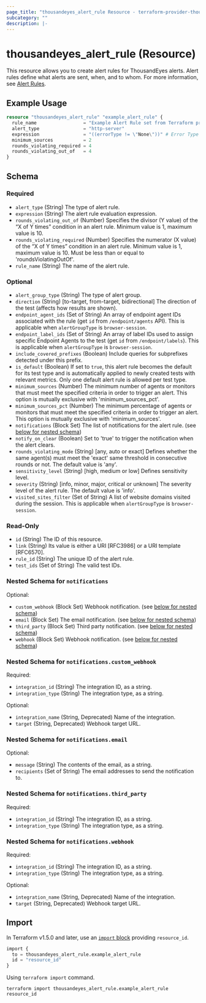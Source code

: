 ```yaml
---
page_title: "thousandeyes_alert_rule Resource - terraform-provider-thousandeyes"
subcategory: ""
description: |-
---
```


# thousandeyes_alert_rule (Resource)

This resource allows you to create alert rules for ThousandEyes alerts. Alert rules define what alerts are sent, when, and to whom. For more information, see [Alert Rules](https://docs.thousandeyes.com/product-documentation/alerts#rule-configuration).

## Example Usage

```terraform
resource "thousandeyes_alert_rule" "example_alert_rule" {
  rule_name                 = "Example Alert Rule set from Terraform provider"
  alert_type                = "http-server"
  expression                = "((errorType != \"None\"))" # Error Type is ANY
  minimum_sources           = 2
  rounds_violating_required = 4
  rounds_violating_out_of   = 4
}
```

<!-- schema generated by tfplugindocs -->
## Schema

### Required

- `alert_type` (String) The type of alert rule.
- `expression` (String) The alert rule evaluation expression.
- `rounds_violating_out_of` (Number) Specifies the divisor (Y value) of the “X of Y times” condition in an alert rule.  Minimum value is 1, maximum value is 10.
- `rounds_violating_required` (Number) Specifies the numerator (X value) of the “X of Y times” condition in an alert rule.  Minimum value is 1, maximum value is 10. Must be less than or equal to 'roundsViolatingOutOf'.
- `rule_name` (String) The name of the alert rule.

### Optional

- `alert_group_type` (String) The type of alert group.
- `direction` (String) [to-target, from-target, bidirectional] The direction of the test (affects how results are shown).
- `endpoint_agent_ids` (Set of String) An array of endpoint agent IDs associated with the rule (get `id` from `/endpoint/agents` API). This is applicable when `alertGroupType` is `browser-session`.
- `endpoint_label_ids` (Set of String) An array of label IDs used to assign specific Endpoint Agents to the test (get `id` from `/endpoint/labels`). This is applicable when `alertGroupType` is `browser-session`.
- `include_covered_prefixes` (Boolean) Include queries for subprefixes detected under this prefix.
- `is_default` (Boolean) If set to `true`, this alert rule becomes the default for its test type and is automatically applied to newly created tests with relevant metrics. Only one default alert rule is allowed per test type.
- `minimum_sources` (Number) The minimum number of agents or monitors that must meet the specified criteria in order to trigger an alert. This option is mutually exclusive with 'minimum_sources_pct'.
- `minimum_sources_pct` (Number) The minimum percentage of agents or monitors that must meet the specified criteria in order to trigger an alert. This option is mutually exclusive with 'minimum_sources'.
- `notifications` (Block Set) The list of notifications for the alert rule. (see [below for nested schema](#nestedblock--notifications))
- `notify_on_clear` (Boolean) Set to 'true' to trigger the notification when the alert clears.
- `rounds_violating_mode` (String) [any, auto or exact] Defines whether the same agent(s) must meet the 'exact' same threshold in consecutive rounds or not. The default value is 'any'.
- `sensitivity_level` (String) [high, medium or low] Defines sensitivity level.
- `severity` (String) [info, minor, major, critical or unknown] The severity level of the alert rule. The default value is 'info'.
- `visited_sites_filter` (Set of String) A list of website domains visited during the session. This is applicable when `alertGroupType` is `browser-session`.

### Read-Only

- `id` (String) The ID of this resource.
- `link` (String) Its value is either a URI [RFC3986] or a URI template [RFC6570].
- `rule_id` (String) The unique ID of the alert rule.
- `test_ids` (Set of String) The valid test IDs.

<a id="nestedblock--notifications"></a>
### Nested Schema for `notifications`

Optional:

- `custom_webhook` (Block Set) Webhook notification. (see [below for nested schema](#nestedblock--notifications--custom_webhook))
- `email` (Block Set) The email notification. (see [below for nested schema](#nestedblock--notifications--email))
- `third_party` (Block Set) Third party notification. (see [below for nested schema](#nestedblock--notifications--third_party))
- `webhook` (Block Set) Webhook notification. (see [below for nested schema](#nestedblock--notifications--webhook))

<a id="nestedblock--notifications--custom_webhook"></a>
### Nested Schema for `notifications.custom_webhook`

Required:

- `integration_id` (String) The integration ID, as a string.
- `integration_type` (String) The integration type, as a string.

Optional:

- `integration_name` (String, Deprecated) Name of the integration.
- `target` (String, Deprecated) Webhook target URL.


<a id="nestedblock--notifications--email"></a>
### Nested Schema for `notifications.email`

Optional:

- `message` (String) The contents of the email, as a string.
- `recipients` (Set of String) The email addresses to send the notification to.


<a id="nestedblock--notifications--third_party"></a>
### Nested Schema for `notifications.third_party`

Required:

- `integration_id` (String) The integration ID, as a string.
- `integration_type` (String) The integration type, as a string.


<a id="nestedblock--notifications--webhook"></a>
### Nested Schema for `notifications.webhook`

Required:

- `integration_id` (String) The integration ID, as a string.
- `integration_type` (String) The integration type, as a string.

Optional:

- `integration_name` (String, Deprecated) Name of the integration.
- `target` (String, Deprecated) Webhook target URL.

## Import
In Terraform v1.5.0 and later, use an [`import` block](https://developer.hashicorp.com/terraform/language/import) providing `resource_id`.
```terraform
import {
  to = thousandeyes_alert_rule.example_alert_rule
  id = "resource_id"
}
```

Using `terraform import` command.
```shell
terraform import thousandeyes_alert_rule.example_alert_rule resource_id
```
